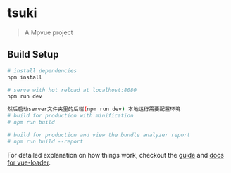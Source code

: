 # tsuki

> A Mpvue project

## Build Setup

``` bash
# install dependencies
npm install

# serve with hot reload at localhost:8080
npm run dev

然后启动server文件夹里的后端(npm run dev) 本地运行需要配置环境
# build for production with minification
# npm run build

# build for production and view the bundle analyzer report
# npm run build --report
```

For detailed explanation on how things work, checkout the [guide](http://vuejs-templates.github.io/webpack/) and [docs for vue-loader](http://vuejs.github.io/vue-loader).

